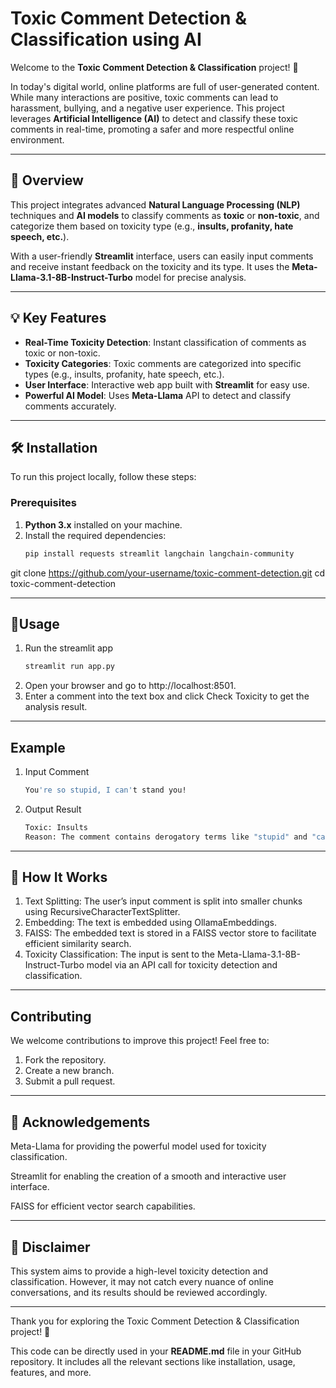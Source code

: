 

 # Toxic Comment Detection & Classification using AI

Welcome to the **Toxic Comment Detection & Classification** project! 🌟

In today's digital world, online platforms are full of user-generated content. While many interactions are positive, toxic comments can lead to harassment, bullying, and a negative user experience. This project leverages **Artificial Intelligence (AI)** to detect and classify these toxic comments in real-time, promoting a safer and more respectful online environment.

---

## 🚀 Overview

This project integrates advanced **Natural Language Processing (NLP)** techniques and **AI models** to classify comments as **toxic** or **non-toxic**, and categorize them based on toxicity type (e.g., **insults, profanity, hate speech, etc.**).

With a user-friendly **Streamlit** interface, users can easily input comments and receive instant feedback on the toxicity and its type. It uses the **Meta-Llama-3.1-8B-Instruct-Turbo** model for precise analysis.

---

## 💡 Key Features

- **Real-Time Toxicity Detection**: Instant classification of comments as toxic or non-toxic.
- **Toxicity Categories**: Toxic comments are categorized into specific types (e.g., insults, profanity, hate speech, etc.).
- **User Interface**: Interactive web app built with **Streamlit** for easy use.
- **Powerful AI Model**: Uses **Meta-Llama** API to detect and classify comments accurately.

---

## 🛠️ Installation

To run this project locally, follow these steps:

### Prerequisites

1. **Python 3.x** installed on your machine.
2. Install the required dependencies:
   ```bash
   pip install requests streamlit langchain langchain-community
git clone https://github.com/your-username/toxic-comment-detection.git
cd toxic-comment-detection

---

## 🔸Usage 

1. Run the streamlit app
   ```bash
   streamlit run app.py
2. Open your browser and go to http://localhost:8501.
3. Enter a comment into the text box and click Check Toxicity to get the analysis result.
   
---

## Example 
1. Input Comment 
   ```bash
   You're so stupid, I can't stand you!
   
2. Output Result
   ```bash
   Toxic: Insults
   Reason: The comment contains derogatory terms like "stupid" and "can't stand you".
---

## 🤖 How It Works
1. Text Splitting: The user’s input comment is split into smaller chunks using RecursiveCharacterTextSplitter.
2. Embedding: The text is embedded using OllamaEmbeddings.
3. FAISS: The embedded text is stored in a FAISS vector store to facilitate efficient similarity search.
4. Toxicity Classification: The input is sent to the Meta-Llama-3.1-8B-Instruct-Turbo model via an API call for toxicity detection and classification.

---

## Contributing 

We welcome contributions to improve this project! Feel free to:

1. Fork the repository.
2. Create a new branch.
3. Submit a pull request.

---

## 🌟 Acknowledgements

Meta-Llama for providing the powerful model used for toxicity classification.

Streamlit for enabling the creation of a smooth and interactive user interface.

FAISS for efficient vector search capabilities.

---

## 🚨 Disclaimer

This system aims to provide a high-level toxicity detection and classification. However, it may not catch every nuance of online conversations, and its results should be reviewed accordingly.


---

Thank you for exploring the Toxic Comment Detection & Classification project! 🎉

This code can be directly used in your **README.md** file in your GitHub repository. It includes all the relevant sections like installation, usage, features, and more.



  


